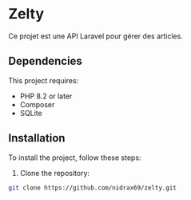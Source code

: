 # Zelty
Ce projet est une API Laravel pour gérer des articles.

## Dependencies
This project requires:

- PHP 8.2 or later
- Composer
- SQLite

## Installation

To install the project, follow these steps:

1. Clone the repository:
```sh
git clone https://github.com/nidrax69/zelty.git
```
